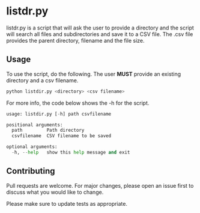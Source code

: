 # listdr.py
listdr.py is a script that will ask the user to provide a directory and the script will search all files and subdirectories and save it to a CSV file.
The .csv file provides the parent directory, filename and the file size.

## Usage
To use the script, do the following. The user **MUST** provide an existing directory and a csv filename.
```python
python listdir.py <directory> <csv filename>
```
For more info, the code below shows the -h for the script.
```python
usage: listdir.py [-h] path csvfilename

positional arguments:
  path         Path directory
  csvfilename  CSV filename to be saved

optional arguments:
  -h, --help   show this help message and exit
```

## Contributing
Pull requests are welcome. For major changes, please open an issue first to discuss what you would like to change.

Please make sure to update tests as appropriate.

